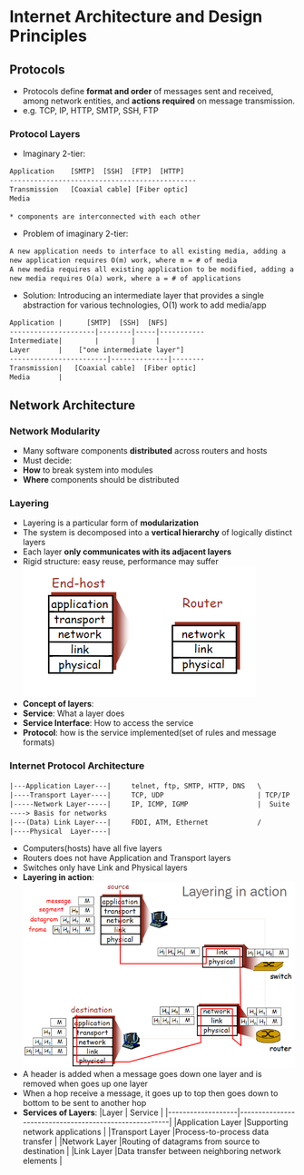 # Internet Architecture and Design Principles
## Protocols
- Protocols define **format and order** of messages sent and received, among network entities, and **actions required** on message transmission.
- e.g. TCP, IP, HTTP, SMTP, SSH, FTP
### Protocol Layers
- Imaginary 2-tier:
```
Application    [SMTP]  [SSH]  [FTP]  [HTTP]
----------------------------------------------
Transmission   [Coaxial cable] [Fiber optic]
Media

* components are interconnected with each other
```
- Problem of imaginary 2-tier:

 ```
A new application needs to interface to all existing media, adding a new application requires O(m) work, where m = # of media
A new media requires all existing application to be modified, adding a new media requires O(a) work, where a = # of applications
 ```
- Solution: Introducing an intermediate layer that provides a single abstraction for various technologies, O(1) work to add media/app
```
Application |      [SMTP]  [SSH]  [NFS]
---------------------|--------|-----|-----------
Intermediate|        |        |     |
Layer       |    ["one intermediate layer"]
------------------------|--------------|--------
Transmission|   [Coaxial cable]  [Fiber optic]
Media       |
```
## Network Architecture
### Network Modularity
- Many software components **distributed** across routers and hosts
- Must decide:
 - **How** to break system into modules
 - **Where** components should be distributed

### Layering
- Layering is a particular form of **modularization**
- The system is decomposed into a **vertical hierarchy** of logically distinct layers
- Each layer **only communicates with its adjacent layers**
- Rigid structure: easy reuse, performance may suffer
<img src="layer.png"></img>
- **Concept of layers**:
 - **Service**: What a layer does
 - **Service Interface**: How to access the service
 - **Protocol**: how is the service implemented(set of rules and message formats)

### Internet Protocol Architecture
```
|---Application Layer---|     telnet, ftp, SMTP, HTTP, DNS   \
|----Transport Layer----|     TCP, UDP                       | TCP/IP   
|-----Network Layer-----|     IP, ICMP, IGMP                 |  Suite  ----> Basis for networks
|---(Data) Link Layer---|     FDDI, ATM, Ethernet            /
|----Physical  Layer----|
```
- Computers(hosts) have all five layers
- Routers does not have Application and Transport layers
- Switches only have Link and Physical layers
- **Layering in action**:
 <img src="action.png"></img>
 - A header is added when a message goes down one layer and is removed when goes up one layer
 - When a hop receive a message, it goes up to top then goes down to bottom to be sent to another hop
- **Services of Layers**:
 |Layer              | Service                                               |
 |-------------------|-------------------------------------------------------|
 |Application Layer  |Supporting network applications                        |
 |Transport Layer    |Process-to-process data transfer                       |
 |Network Layer      |Routing of datagrams from source to destination        |
 |Link Layer         |Data transfer between neighboring network elements     |
